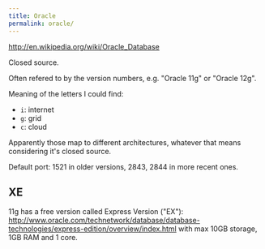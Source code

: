 ```yaml
---
title: Oracle
permalink: oracle/
---
```


<http://en.wikipedia.org/wiki/Oracle_Database>

Closed source.

Often refered to by the version numbers, e.g. "Oracle 11g" or "Oracle 12g".

Meaning of the letters I could find:

- `i`: internet
- `g`: grid
- `c`: cloud

Apparently those map to different architectures,
whatever that means considering it's closed source.

Default port: 1521 in older versions, 2843, 2844 in more recent ones.

## XE

11g has a free version called Express Version ("EX"):
<http://www.oracle.com/technetwork/database/database-technologies/express-edition/overview/index.html>
with max 10GB storage, 1GB RAM and 1 core.
